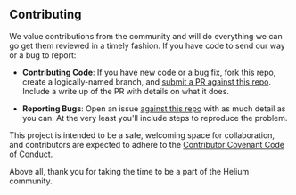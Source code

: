 ## Contributing

We value contributions from the community and will do everything we can go get them reviewed in a timely fashion. If you have code to send our way or a bug to report:

* **Contributing Code**: If you have new code or a bug fix, fork this repo, create a logically-named branch, and [submit a PR against this repo](https://github.com/helium/helium-ruby/issues). Include a write up of the PR with details on what it does.

* **Reporting Bugs**: Open an issue [against this repo](https://github.com/helium/helium-ruby/issues) with as much detail as you can. At the very least you'll include steps to reproduce the problem.

This project is intended to be a safe, welcoming space for collaboration, and contributors are expected to adhere to the [Contributor Covenant Code of Conduct](http://contributor-covenant.org/). 

Above all, thank you for taking the time to be a part of the Helium community. 
